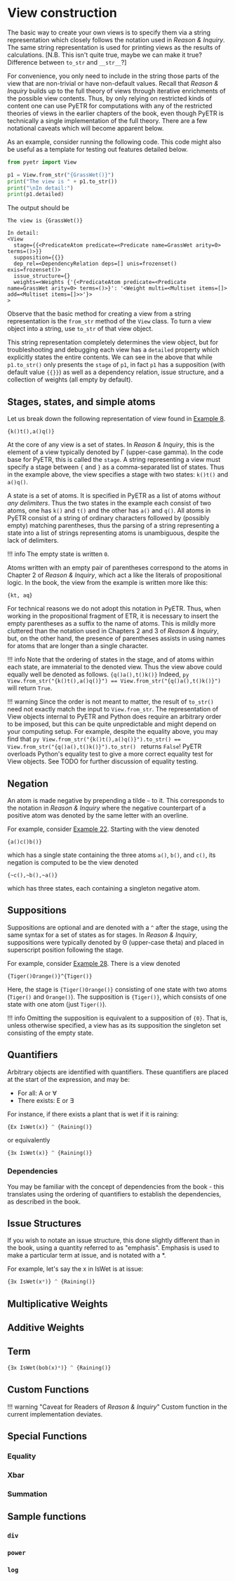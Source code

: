 # View construction

The basic way to create your own views is to specify them via a string representation which closely follows the notation used in *Reason & Inquiry*.
The same string representation is used for printing views as the results of calculations. [N.B. This isn't quite true, maybe we can make it true? Difference between `to_str` and `__str__`?]

For convenience, you only need to include in the string those parts of the view that are non-trivial or have non-default values.
Recall that *Reason & Inquiry* builds up to the full theory of views through iterative enrichments of the possible view contents.
Thus, by only relying on restricted kinds of content one can use PyETR for computations with any of the restricted theories of views in the earlier chapters of the book, even though PyETR is technically a single implementation of the full theory.
There are a few notational caveats which will become apparent below.

As an example, consider running the following code.
This code might also be useful as a template for testing out features detailed below.
```py
from pyetr import View

p1 = View.from_str("{GrassWet()}")
print("The view is " + p1.to_str())
print("\nIn detail:")
print(p1.detailed)
```
The output should be
```
The view is {GrassWet()}

In detail:
<View 
  stage={{<PredicateAtom predicate=<Predicate name=GrassWet arity=0> terms=()>}} 
  supposition={{}} 
  dep_rel=<DependencyRelation deps=[] unis=frozenset() exis=frozenset()> 
  issue_structure={} 
  weights=<Weights {'{<PredicateAtom predicate=<Predicate name=GrassWet arity=0> terms=()>}': '<Weight multi=<Multiset items=[]> add=<Multiset items=[]>>'}> 
>
```
Observe that the basic method for creating a view from a string representation is the `from_str` method of the `View` class.
To turn a view object into a string, use `to_str` of that view object.

This string representation completely determines the view object, but for troubleshooting and debugging each view has a `detailed` property which explicitly states the entire contents.
We can see in the above that while `p1.to_str()` only presents the `stage` of `p1`, in fact `p1` has a supposition (with default value `{{}}`) as well as a dependency relation, issue structure, and a collection of weights (all empty by default).

## Stages, states, and simple atoms

Let us break down the following representation of view found in [Example 8](/case_index/#e8).
```
{k()t(),a()q()}
```

At the core of any view is a set of states.
In *Reason & Inquiry*, this is the element of a view typically denoted by &Gamma; (upper-case gamma).
In the code base for PyETR, this is called the `stage`.
A string representing a view must specify a stage between `{` and `}` as a comma-separated list of states.
Thus in the example above, the view specifies a stage with two states: `k()t()` and `a()q()`.

A state is a set of atoms.
It is specified in PyETR as a list of atoms *without any delimiters*.
Thus the two states in the example each consist of two atoms, one has `k()` and `t()` and the other has `a()` and `q()`.
All atoms in PyETR consist of a string of ordinary characters followed by (possibly empty) matching parentheses, thus the parsing of a string representing a state into a list of strings representing atoms is unambiguous, despite the lack of delimiters.

!!! info
    The empty state is written `0`.

Atoms written with an empty pair of parentheses correspond to the atoms in Chapter 2 of *Reason & Inquiry*, which act a like the literals of propositional logic.
In the book, the view from the example is written more like this:
```
{kt, aq}
```
For technical reasons we do not adopt this notation in PyETR.
Thus, when working in the propositional fragment of ETR, it is necessary to insert the empty parentheses as a suffix to the name of atoms.
This is mildly more cluttered than the notation used in Chapters 2 and 3 of *Reason & Inquiry*, but, on the other hand, the presence of parentheses assists in using names for atoms that are longer than a single character.

!!! info
    Note that the ordering of states in the stage, and of atoms within each state, are immaterial to the denoted view.
    Thus the view above could equally well be denoted as follows.
    ```
    {q()a(),t()k()}
    ```
    Indeed,
    ```py
    View.from_str("{k()t(),a()q()}") == View.from_str("{q()a(),t()k()}")
    ```
    will return `True`.

!!! warning
    Since the order is not meant to matter, the result of `to_str()` need not exactly match the input to `View.from_str`.
    The representation of View objects internal to PyETR and Python does require an arbitrary order to be imposed, but this can be quite unpredictable and might depend on your computing setup.
    For example, despite the equality above, you may find that
    ```py
    View.from_str("{k()t(),a()q()}").to_str() == View.from_str("{q()a(),t()k()}").to_str()
    ```
    returns `False`!
    PyETR overloads Python's equality test to give a more correct equality test for View objects.
    See TODO for further discussion of equality testing.

## Negation

An atom is made negative by prepending a tilde `~` to it.
This corresponds to the notation in *Reason & Inquiry* where the negative counterpart of a positive atom was denoted by the same letter with an overline.

For example, consider [Example 22](/case_index/#e22).
Starting with the view denoted
```
{a()c()b()}
```
which has a single state containing the three atoms `a()`, `b()`, and `c()`, its negation is computed to be the view denoted
```
{~c(),~b(),~a()}
```
which has three states, each containing a singleton negative atom.

## Suppositions

Suppositions are optional and are denoted with a `^` after the stage, using the same syntax for a set of states as for stages.
In *Reason & Inquiry*, suppositions were typically denoted by &Theta; (upper-case theta) and placed in superscript position following the stage.

For example, consider [Example 28](/case_index/#28).
There is a view denoted
```
{Tiger()Orange()}^{Tiger()}
```
Here, the stage is `{Tiger()Orange()}` consisting of one state with two atoms (`Tiger()` and `Orange()`).
The supposition is `{Tiger()}`, which consists of one state with one atom (just `Tiger()`).

!!! info
    Omitting the supposition is equivalent to a supposition of `{0}`.
    That is, unless otherwise specified, a view has as its supposition the singleton set consisting of the empty state.

## Quantifiers

Arbitrary objects are identified with quantifiers. These quantifiers are placed at the start of the expression, and may be:

* For all: A or ∀
* There exists: E or ∃

For instance, if there exists a plant that is wet if it is raining:

```py
{Ex IsWet(x)} ^ {Raining()}
```
or equivalently
```py
{∃x IsWet(x)} ^ {Raining()}
```
### Dependencies

You may be familiar with the concept of dependencies from the book - this translates using the ordering of quantifiers to establish the dependencies, as described in the book.

## Issue Structures

If you wish to notate an issue structure, this done slightly different than in the book, using a quantity referred to as "emphasis". Emphasis is used to make a particular term at issue, and is notated with a *.

For example, let's say the x in IsWet is at issue:

```py
{∃x IsWet(x*)} ^ {Raining()}
```


## Multiplicative Weights

## Additive Weights

## Term

```py
{∃x IsWet(bob(x)*)} ^ {Raining()}
```
## Custom Functions

!!! warning "Caveat for Readers of *Reason & Inquiry*"
    Custom function in the current implementation deviates.

## Special Functions

### Equality

### Xbar

### Summation

## Sample functions

### `div`

### `power`

### `log`